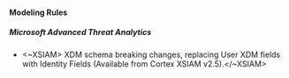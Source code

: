 
#### Modeling Rules

##### Microsoft Advanced Threat Analytics

-  <~XSIAM> XDM schema breaking changes, replacing User XDM fields with Identity Fields (Available from Cortex XSIAM v2.5).</~XSIAM>
